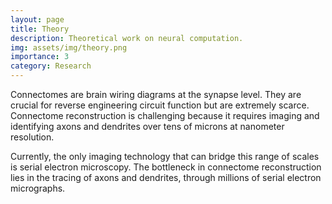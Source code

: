 ```yaml
---
layout: page
title: Theory
description: Theoretical work on neural computation.
img: assets/img/theory.png
importance: 3
category: Research
---
```


Connectomes are brain wiring diagrams at the synapse level. They are crucial for reverse engineering circuit function but are extremely scarce. Connectome reconstruction is challenging because it requires imaging and identifying axons and dendrites over tens of microns at nanometer resolution.

Currently, the only imaging technology that can bridge this range of scales is serial electron microscopy. The bottleneck in connectome reconstruction lies in the tracing of axons and dendrites, through millions of serial electron micrographs.